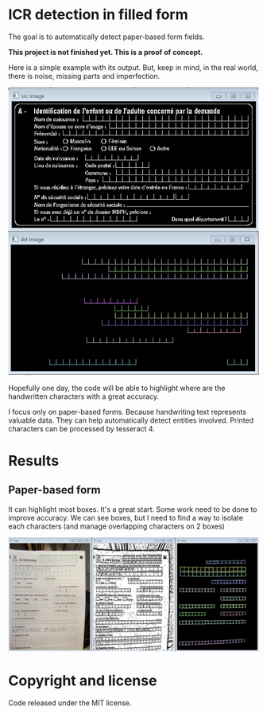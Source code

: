# ICR detection in filled form
The goal is to automatically detect paper-based form fields.

**This project is not finished yet. This is a proof of concept.**

Here is a simple example with its output.
But, keep in mind, in the real world, there is noise, missing parts and imperfection.

<p align="center">
    <img alt="Example" src="Example.png" />
</p>

Hopefully one day, the code will be able to highlight where are the handwritten characters with a great accuracy.

I focus only on paper-based forms. Because handwriting text represents valuable data. They can help automatically detect entities involved.
Printed characters can be processed by tesseract 4.

# Results

## Paper-based form
It can highlight most boxes.
It's a great start. Some work need to be done to improve accuracy.
We can see boxes, but I need to find a way to isolate each characters (and manage overlapping characters on 2 boxes)

<p align="center">
    <img alt="Example" src="PhotoExample.png" />
</p>

# Copyright and license
Code released under the MIT license.
